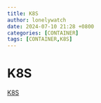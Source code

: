 ```yaml
---
title: K8S
author: lonelywatch
date: 2024-07-10 21:28 +0800
categories: [CONTAINER]
tags: [CONTAINER,K8S]   
---
```


# K8S


[K8S](https://kubernetes.io/zh-cn/docs/home/)